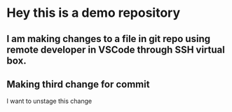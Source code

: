 

# Hey this is a demo repository

## I am making changes to a file in git repo using remote developer in VSCode through SSH virtual box.
## Making third change for commit

I want to unstage this change
